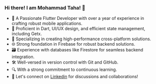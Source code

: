### Hi there! I am Mohammad Taha! 👋

- 💼 A Passionate Flutter Developer with over a year of experience in crafting robust mobile applications.
- 🎨 Proficient in Dart, UI/UX design, and efficient state management, including Getx.
- 📱 Specializing in creating high-performance cross-platform solutions.
- 🌐 Strong foundation in Firebase for robust backend solutions.
- 🗃️ Experience with databases like Firestore for seamless backend integration.
- 🛠️ Well-versed in version control with Git and GitHub.
- 🔍 With a strong commitment to continuous learning.
- 🚀 Let's connect on [Linkedin](https://www.linkedin.com/in/mohammad-taha-0980b124a/) for discussions and collaborations!

<!--
**m7taha/m7taha** is a ✨ _special_ ✨ repository because its `README.md` (this file) appears on your GitHub profile.




